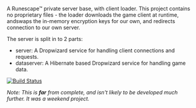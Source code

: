 A Runescape™ private server base, with client loader. This project contains no proprietary files - the loader downloads the game client at runtime, andswaps the in-memory encryption keys for our own, and redirects connection to our own server.

The server is split in to 2 parts:

- server: A Dropwizard service for handling client connections and requests.
- dataserver: A Hibernate based Dropwizard service for handling game data.

[![Build Status](https://api.travis-ci.org/reines/rsc.png)](https://travis-ci.org/reines/rsc)

*Note: This is __far__ from complete, and isn't likely to be developed much further. It was a weekend project.*
